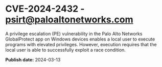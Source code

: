 # CVE-2024-2432 - psirt@paloaltonetworks.com

A privilege escalation (PE) vulnerability in the Palo Alto Networks GlobalProtect app on Windows devices enables a local user to execute programs with elevated privileges. However, execution requires that the local user is able to successfully exploit a race condition.

**Publish date:** 2024-03-13
